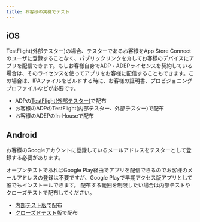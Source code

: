 ```yaml
---
title: お客様の実機でテスト
---
```


## iOS

TestFlight(外部テスター)の場合、テスターであるお客様をApp Store Connectのユーザに登録することなく、パブリックリンクを介してお客様のデバイスにアプリを配信できます。もしお客様自身でADP・ADEPライセンスを契約している場合は、そのライセンスを使ってアプリをお客様に配信することもできます。この場合は、IPAファイルをビルドする時に、お客様の証明書、プロビジョニングプロファイルなどが必要です。

 - ADPの[TestFlight(外部テスター)](/distribution/build/ios/adp_testflight)で配布
 - お客様のADPのTestFlight(内部テスター、外部テスター)で配布
 - お客様のADEPのIn-Houseで配布


## Android

お客様のGoogleアカウントに登録しているメールアドレスをテスターとして登録する必要があります。

オープンテストであればGoogle Play経由でアプリを配信できるのでお客様のメールアドレスの登録は不要ですが、Google Playで早期アクセス版アプリとして誰でもインストールできます。
配布する範囲を制限したい場合は内部テストやクローズテストで配布してください。


 - [内部テスト版](/distribution/build/android/google_play_test)で配布
 - [クローズドテスト版](/distribution/build/android/google_play_test)で配布